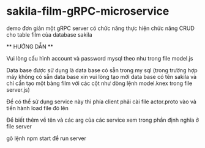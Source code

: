 # sakila-film-gRPC-microservice
demo đơn giản một gRPC server có chức năng thực hiện chức năng CRUD cho table film của database sakila

** HƯỚNG DẪN **

Vui lòng cấu hình account và password mysql theo như trong file model.js

Data base được sử dụng là data base có sẵn trong my sql (trong trường hợp máy không có sẵn data base xin vui lòng tạo mới data base có tên sakila và chỉ cần tạo một bảng film với các cột như dòng lệnh model.knex trong file server.js)

Để có thể sử dụng service này thì phía client phải cài file actor.proto vào và tiến hành load file đó lên

Để biết thêm về tên và các arg của các service xem trong phần định nghĩa ở file server

gõ lệnh npm start để run server
